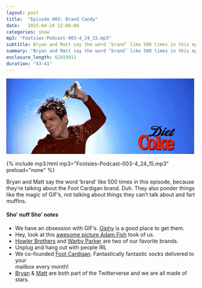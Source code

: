```yaml
---
layout: post
title:  "Episode 003: Brand Candy"
date:   2015-04-24 12:00:00
categories: show
mp3: "Footsies-Podcast-003-4_24_15.mp3"
subtitle: Bryan and Matt say the word ‘brand’ like 500 times in this episode, because they’re talking about the Foot Cardigan brand."
summary: "Bryan and Matt say the word ‘brand’ like 500 times in this episode, because they’re talking about the Foot Cardigan brand. Duh. They also ponder things like the magic of GIF’s, not talking about things they can’t talk about and fart muffins."
enclosure_length: 62919911
duration: "43:41"
---
```

![gif](/images/podcast-003.gif)

{% include mp3.html mp3="Footsies-Podcast-003-4_24_15.mp3" preload="none" %}

Bryan and Matt say the word ‘brand’ like 500 times in this episode, because they’re talking about the Foot Cardigan brand. Duh. They also ponder things like the magic of GIF’s, not talking about things they can’t talk about and fart muffins. 

#### Sho' nuff Sho' notes
* We have an obsession with GIF’s. [Giphy](http://giphy.com/) is a good place to get them.
* Hey, look at this [awesome picture Adam Fish](/images/AdamFishVsFootCardigan.jpg) took of us.
* [Howler Brothers](http://howlerbros.com/) and [Warby Parker](https://www.warbyparker.com/) are two of our favorite brands.
* Unplug and hang out with people IRL
* We co-founded [Foot Cardigan](http://www.footcardigan.com). Fantastically fantastic socks delivered to your<br> mailbox every month!
* [Bryan](https://twitter.com/bryandeluca) & [Matt](https://twitter.com/yankeyhotel) are both part of the Twitterverse and we are all made of stars.
